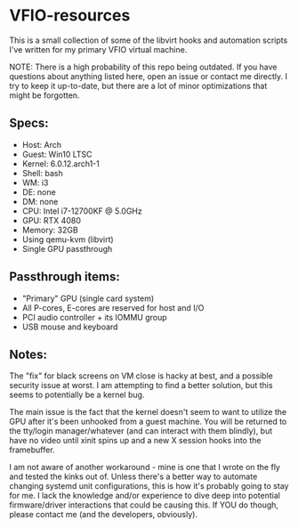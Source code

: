 # VFIO-resources
This is a small collection of some of the libvirt hooks and automation scripts I've written for my primary VFIO virtual machine.

NOTE: There is a high probability of this repo being outdated. If you have questions about anything listed here, open an issue or contact me directly. I try to keep it up-to-date, but there are a lot of minor optimizations that might be forgotten. 

## Specs:
* Host: Arch
* Guest: Win10 LTSC
* Kernel: 6.0.12.arch1-1
* Shell: bash 
* WM: i3
* DE: none
* DM: none
* CPU: Intel i7-12700KF @ 5.0GHz 
* GPU: RTX 4080
* Memory: 32GB 
* Using qemu-kvm (libvirt)
* Single GPU passthrough

## Passthrough items:
* "Primary" GPU (single card system)
* All P-cores, E-cores are reserved for host and I/O
* PCI audio controller + its IOMMU group
* USB mouse and keyboard


## Notes:
The "fix" for black screens on VM close is hacky at best, and a possible security issue at worst. I am attempting to find a better solution, but this seems to potentially be a kernel bug.

The main issue is the fact that the kernel doesn't seem to want to utilize the GPU after it's been unhooked from a guest machine. You will be returned to the tty/login manager/whatever (and can interact with them blindly), but have no video until xinit spins up and a new X session hooks into the framebuffer. 

I am not aware of another workaround - mine is one that I wrote on the fly and tested the kinks out of. Unless there's a better way to automate changing systemd unit configurations, this is how it's probably going to stay for me. I lack the knowledge and/or experience to dive deep into potential firmware/driver interactions that could be causing this. If YOU do though, please contact me (and the developers, obviously).
